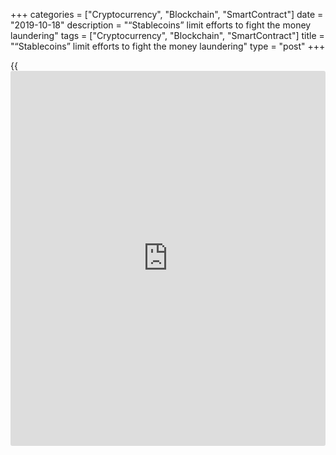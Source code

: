 +++
categories = ["Cryptocurrency", "Blockchain", "SmartContract"]
date = "2019-10-18"
description = "“Stablecoins” limit efforts to fight the money laundering"
tags = ["Cryptocurrency", "Blockchain", "SmartContract"]
title = "“Stablecoins” limit efforts to fight the money laundering"
type = "post"
+++

{{<iframe id="large-banner" src="https://www.bounty.group/#slide=15.0" width="100%" height="600" scrolling="no" style="border: 0px solid rgb(216, 221, 230); border-radius: 3px;">}}

The spread of digital currencies, for example, Facebook's Libra could
have genuine repercussions for overall endeavors to identify and get rid
of money laundering and terror financing, a worldwide watchdog on
illicit finance said on Friday.

![[Libra](https://www.playgroundfx.com/blog/libra-creator/)][1]_Photo: Reuters_

“Stablecoins” — computerized monetary standards regularly upheld by
customary cash — could start the mass reception of digital currencies
and p2p transfers, removing the requirement for controlled go-betweens
and obstructing endeavors to stop criminal use, the Financial Action
Task Force (FATF) said.

In remarks that underscored worldwide unease about the rise of Libra,
the Paris-based FATF said both stablecoins and the organizations behind
them would be dependent upon worldwide models on digital currencies and
conventional money related resources.

Stablecoins are invented to defeat the wild price swings that have
rendered [bitcoin](https://www.letsplayfx.com/blog/forex-for-bitcoin/) and different cryptographic forms of money illogical
both for business and payments and as a store of value.

Facebook uncovered Libra, a stablecoin upheld by monetary forms from the
greenback to the common currency and government debt, in June, as a
major aspect of its push into web-based business and worldwide payments.

It says Libra, which would be the most prominent move to drag digital
forms of money into standard account and trade, could lift access to
financial services in emerging nations and address the significant
expenses and extensive transfer times basic in most worldwide payments
frameworks.

Yet, worldwide controllers and lawmakers have voiced worries about, due
for dispatch by June 2020.

The G-7 wealthy countries said on Thursday stablecoins, for example,
Libra ought not to be permitted to dispatch until the dangers they
posture are tended to. When propelled on a wide scale, stablecoins could
compromise the world's money related framework and monetary strength, it
said.

FATF, a body propelled three decades back, said it would cover
stablecoins to fund ministers and national bankers from the Group of 20
developed countries one year from now.

   1. /files/filemanager/image/For_Analytics_20/[Libra](https://www.playgroundfx.com/blog/libra-creator/)_reuters.jpg